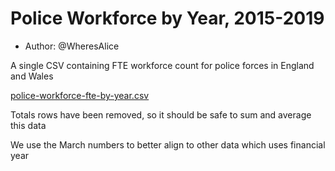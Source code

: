 # Police Workforce by Year, 2015-2019

- Author: @WheresAlice

A single CSV containing FTE workforce count for police forces in England and Wales

[police-workforce-fte-by-year.csv](police-workforce-fte-by-year.csv)

Totals rows have been removed, so it should be safe to sum and average this data

We use the March numbers to better align to other data which uses financial year
